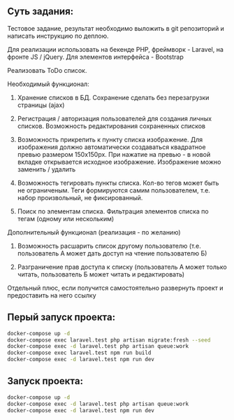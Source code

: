 ## Суть задания:

Тестовое задание, результат необходимо выложить в git репозиторий и написать инструкцию по деплою.

Для реализации использовать на бекенде PHP, фреймворк - Laravel, на фронте JS / jQuery. Для элементов интерфейса - Bootstrap

Реализовать ToDo список.

Необходимый функционал:

1) Хранение списков в БД. Сохранение сделать без перезагрузки страницы (ajax)

2) Регистрация / авторизация пользователей для создания личных списков. Возможность редактирования сохраненных списков

3) Возможность прикрепить к пункту списка изображение. Для изображения должно автоматически создаваться квадратное превью размером 150x150px. При нажатие на превью - в новой вкладке открывается исходное изображение. Изображение можно заменить / удалить

4) Возможность тегировать пункты списка. Кол-во тегов может быть не ограниченым. Теги формируются самим пользователем, т.е. набор произвольный, не фиксированный.

5) Поиск по элементам списка. Фильтрация элементов списка по тегам (одному или нескольким)

Дополнительный функционал (реализация - по желанию)

1) Возможность расшарить список другому пользователю (т.е. пользователь А может дать доступ на чтение пользователю Б)

2) Разграничение прав доступа к списку (пользователь А может только читать, пользователь Б может читать и редактировать)


Отдельный плюс, если получится самостоятельно развернуть проект и предоставить на него ссылку

## Перый запуск проекта:

```bash
docker-compose up -d
docker-compose exec laravel.test php artisan migrate:fresh --seed
docker-compose exec -d laravel.test php artisan queue:work
docker-compose exec laravel.test npm run build
docker-compose exec -d laravel.test npm run dev
```

## Запуск проекта:

```bash
docker-compose up -d
docker-compose exec -d laravel.test php artisan queue:work
docker-compose exec -d laravel.test npm run dev
```
